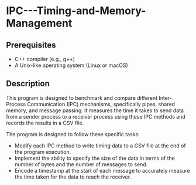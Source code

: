 # IPC---Timing-and-Memory-Management

## Prerequisites
- C++ compiler (e.g., g++)
- A Unix-like operating system (Linux or macOS)

## Description
This program is designed to benchmark and compare different Inter-Process Communication (IPC) mechanisms, specifically pipes, shared memory, and message passing. It measures the time it takes to send data from a sender process to a receiver process using these IPC methods and records the results in a CSV file.

The program is designed to follow these specific tasks:
- Modify each IPC method to write timing data to a CSV file at the end of the program execution.
- Implement the ability to specify the size of the data in terms of the number of bytes and the number of messages to send.
- Encode a timestamp at the start of each message to accurately measure the time taken for the data to reach the receiver.


